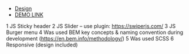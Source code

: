 - [Design](https://www.figma.com/file/dFbqcI4YVgXAYNV0jNU9oq/Test-work-for-developers?node-id=0%3A71)
- [DEMO LINK](https://sasha-kozlovskyy.github.io/AVAKEN/)


1 JS Sticky header
2 JS Slider – use plugin: https://swiperjs.com/
3 JS Burger menu
4 Was used BEM key concepts & naming convention during development (https://en.bem.info/methodology/)
5 Was used SCSS
6 Responsive (design included)

